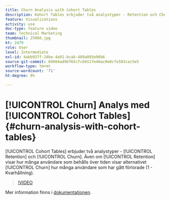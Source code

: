 ```yaml
---
title: Churn Analysis with Cohort Tables
description: Kohort Tables erbjuder två analystyper - Retention och Churn. Medan Kvarhållning visar hur många användare som behålls över tid, visar Churn-alternativet hur många användare som har gått förlorade (1 - Kvarhållning).
feature: Visualizations
activity: use
doc-type: feature video
team: Technical Marketing
thumbnail: 25966.jpg
kt: 2479
role: User
level: Intermediate
exl-id: 4abb937f-24be-4a91-bcab-489a093e96b6
source-git-commit: 84984ad9bf65cfc69117e40ac0e0cfe503cac5e5
workflow-type: tm+mt
source-wordcount: '71'
ht-degree: 0%

---
```


# [!UICONTROL Churn] Analys med [!UICONTROL Cohort Tables] {#churn-analysis-with-cohort-tables}

[!UICONTROL Cohort Tables] erbjuder två analystyper - [!UICONTROL Retention] och [!UICONTROL Churn]. Även om [!UICONTROL Retention] visar hur många användare som behålls över tiden visar alternativet [!UICONTROL Churn] hur många användare som har gått förlorade (1 - Kvarhållning).

>[!VIDEO](https://video.tv.adobe.com/v/25966/?quality=12&learn=on)

Mer information finns i [dokumentationen](https://experienceleague.adobe.com/docs/analytics/analyze/analysis-workspace/visualizations/cohort-table/cohort-analysis.html?lang=en).
